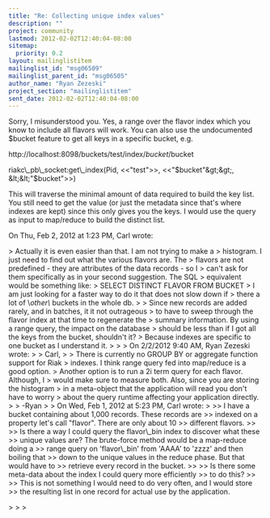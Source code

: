 ```yaml
---
title: "Re: Collecting unique index values"
description: ""
project: community
lastmod: 2012-02-02T12:40:04-08:00
sitemap:
  priority: 0.2
layout: mailinglistitem
mailinglist_id: "msg06509"
mailinglist_parent_id: "msg06505"
author_name: "Ryan Zezeski"
project_section: "mailinglistitem"
sent_date: 2012-02-02T12:40:04-08:00
---
```



Sorry, I misunderstood you. Yes, a range over the flavor index which you
know to include all flavors will work. You can also use the undocumented
$bucket feature to get all keys in a specific bucket, e.g.

http://localhost:8098/buckets/test/index/$bucket/$bucket

riakc\\_pb\\_socket:get\\_index(Pid, &lt;&lt;"test"&gt;&gt;, &lt;&lt;"$bucket"&gt;&gt;, &lt;&lt;"$bucket"&gt;&gt;)

This will traverse the minimal amount of data required to build the key
list. You still need to get the value (or just the metadata since that's
where indexes are kept) since this only gives you the keys. I would use
the query as input to map/reduce to build the distinct list.

On Thu, Feb 2, 2012 at 1:23 PM, Carl  wrote:

&gt; Actually it is even easier than that. I am not trying to make a
&gt; histogram. I just need to find out what the various flavors are. The
&gt; flavors are not predefined - they are attributes of the data records - so I
&gt; can't ask for them specifically as in your second suggestion. The SQL
&gt; equivalent would be something like:
&gt; SELECT DISTINCT FLAVOR FROM BUCKET
&gt; I am just looking for a faster way to do it that does not slow down if
&gt; there a lot of \\*other\\* buckets in the whole db.
&gt;
&gt; Since new records are added rarely, and in batches, it it not outrageous
&gt; to have to sweep through the flavor index at that time to regenerate the
&gt; summary information. By using a range query, the impact on the database
&gt; should be less than if I got all the keys from the bucket, shouldn't it?
&gt; Because indexes are specific to one bucket as I understand it.
&gt;
&gt;
&gt; On 2/2/2012 9:40 AM, Ryan Zezeski wrote:
&gt;
&gt; Carl,
&gt;
&gt; There is currently no GROUP BY or aggregate function support for Riak
&gt; indexes. I think range query fed into map/reduce is a good option.
&gt; Another option is to run a 2i term query for each flavor. Although, I
&gt; would make sure to measure both. Also, since you are storing the histogram
&gt; in a meta-object that the application will read you don't have to worry
&gt; about the query runtime affecting your application directly.
&gt;
&gt; -Ryan
&gt;
&gt; On Wed, Feb 1, 2012 at 5:23 PM, Carl  wrote:
&gt;
&gt;&gt; I have a bucket containing about 1,000 records. These records are
&gt;&gt; indexed on a property let's call "flavor". There are only about 10
&gt;&gt; different flavors.
&gt;&gt;
&gt;&gt; Is there a way I could query the flavor\\_bin index to discover what these
&gt;&gt; unique values are? The brute-force method would be a map-reduce doing a
&gt;&gt; range query on 'flavor\\_bin' from 'AAAA' to 'zzzz' and then boiling that
&gt;&gt; down to the unique values in the reduce phase. But that would have to
&gt;&gt; retrieve every record in the bucket.
&gt;&gt;
&gt;&gt; Is there some meta-data about the index I could query more efficiently
&gt;&gt; to do this?
&gt;&gt;
&gt;&gt; This is not something I would need to do very often, and I would store
&gt;&gt; the resulting list in one record for actual use by the application.

&gt;
&gt;
&gt;
